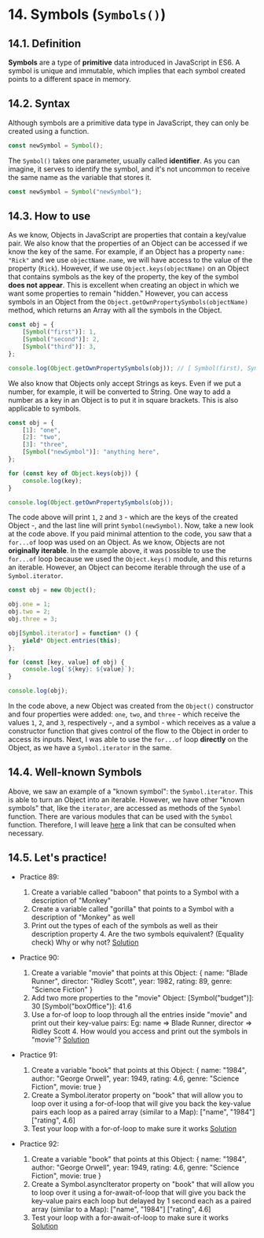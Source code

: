 # 14. Symbols (`Symbols()`)

## 14.1. Definition

**Symbols** are a type of **primitive** data introduced in JavaScript in ES6. A symbol is unique and immutable, which implies that each symbol created points to a different space in memory.

## 14.2. Syntax

Although symbols are a primitive data type in JavaScript, they can only be created using a function.

```javascript
const newSymbol = Symbol();
```

The `Symbol()` takes one parameter, usually called **identifier**. As you can imagine, it serves to identify the symbol, and it's not uncommon to receive the same name as the variable that stores it.

```javascript
const newSymbol = Symbol("newSymbol");
```

## 14.3. How to use

As we know, Objects in JavaScript are properties that contain a key/value pair. We also know that the properties of an Object can be accessed if we know the key of the same. For example, if an Object has a property `name: "Rick"` and we use `objectName.name`, we will have access to the value of the property (`Rick`). However, if we use `Object.keys(objectName)` on an Object that contains symbols as the key of the property, the key of the symbol **does not appear**. This is excellent when creating an object in which we want some properties to remain "hidden." However, you can access symbols in an Object from the `Object.getOwnPropertySymbols(objectName)` method, which returns an Array with all the symbols in the Object.

```javascript
const obj = {
    [Symbol("first")]: 1,
    [Symbol("second")]: 2,
    [Symbol("third")]: 3,
};

console.log(Object.getOwnPropertySymbols(obj)); // [ Symbol(first), Symbol(second), Symbol(third) ]
```

We also know that Objects only accept Strings as keys. Even if we put a number, for example, it will be converted to String. One way to add a number as a key in an Object is to put it in square brackets. This is also applicable to symbols.

```javascript
const obj = {
    [1]: "one",
    [2]: "two",
    [3]: "three",
    [Symbol("newSymbol")]: "anything here",
};

for (const key of Object.keys(obj)) {
    console.log(key);
}

console.log(Object.getOwnPropertySymbols(obj));
```

The code above will print `1`, `2` and `3` - which are the keys of the created Object -, and the last line will print `Symbol(newSymbol)`.
Now, take a new look at the code above. If you paid minimal attention to the code, you saw that a `for...of` loop was used on an Object. As we know, Objects are not **originally iterable**. In the example above, it was possible to use the `for...of` loop because we used the `Object.keys()` module, and this returns an iterable. However, an Object can become iterable through the use of a `Symbol.iterator`.

```javascript
const obj = new Object();

obj.one = 1;
obj.two = 2;
obj.three = 3;

obj[Symbol.iterator] = function* () {
    yield* Object.entries(this);
};

for (const [key, value] of obj) {
    console.log(`${key}: ${value}`);
}

console.log(obj);
```

In the code above, a new Object was created from the `Object()` constructor and four properties were added: `one`, `two`, and `three` - which receive the values `1`, `2`, and `3`, respectively -, and a symbol - which receives as a value a constructor function that gives control of the flow to the Object in order to access its inputs. Next, I was able to use the `for...of` loop **directly** on the Object, as we have a `Symbol.iterator` in the same.

## 14.4. Well-known Symbols

Above, we saw an example of a "known symbol": the `Symbol.iterator`. This is able to turn an Object into an iterable. However, we have other "known symbols" that, like the `iterator`, are accessed as methods of the `Symbol` function.
There are various modules that can be used with the `Symbol` function. Therefore, I will leave [here](https://developer.mozilla.org/en-US/docs/Web/JavaScript/Reference/Global_Objects/Symbol#well-known_symbols) a link that can be consulted when necessary.

## 14.5. **Let's practice!**

-   Practice 89:

    1. Create a variable called "baboon" that points to a Symbol with a description of "Monkey"
    2. Create a variable called "gorilla" that points to a Symbol with a description of "Monkey" as well
    3. Print out the types of each of the symbols as well as their description property 4. Are the two symbols equivalent? (Equality check) Why or why not?
       [Solution](/en/js/practicing/p89.js)

-   Practice 90:

    1. Create a variable "movie" that points at this Object:
       { name: "Blade Runner", director: "Ridley Scott",
       year: 1982, rating: 89, genre: "Science Fiction" }
    2. Add two more properties to the "movie" Object:
       [Symbol("budget")]: 30
       [Symbol("boxOffice")]: 41.6
    3. Use a for-of loop to loop through all the entries inside "movie" and print out their key-value pairs:
       Eg: name => Blade Runner, director => Ridley Scott 4. How would you access and print out the symbols in "movie"?
       [Solution](/en/js/practicing/p90.js)

-   Practice 91:

    1. Create a variable "book" that points at this Object:
       { name: "1984", author: "George Orwell", year: 1949,
       rating: 4.6, genre: "Science Fiction", movie: true }
    2. Create a Symbol.iterator property on "book" that will allow you to loop over it using a for-of-loop that will give you back the key-value pairs each loop as a paired array (similar to a Map): ["name", "1984"] ["rating", 4.6]
    3. Test your loop with a for-of-loop to make sure it works
       [Solution](/en/js/practicing/p91.js)

-   Practice 92:

    1. Create a variable "book" that points at this Object:
       { name: "1984", author: "George Orwell", year: 1949,
       rating: 4.6, genre: "Science Fiction", movie: true }
    2. Create a Symbol.asyncIterator property on "book" that will allow you to loop over it using a for-await-of-loop that will give you back the key-value pairs each loop but delayed by 1 second each as a paired array (similar to a Map): ["name", "1984"] ["rating", 4.6]
    3. Test your loop with a for-await-of-loop to make sure it works
       [Solution](/en/js/practicing/p92.js)
